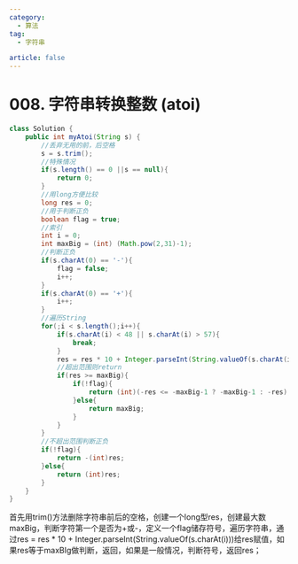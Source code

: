 ```yaml
---
category: 
  - 算法
tag: 
  - 字符串

article: false
---
```


# 008. 字符串转换整数 (atoi)

<Badge text="中等" type="warning" vertical="middle" />


```java
class Solution {
    public int myAtoi(String s) {
        //丢弃无用的前，后空格
        s = s.trim(); 
        //特殊情况
        if(s.length() == 0 ||s == null){ 
            return 0;
        }
        //用long方便比较
        long res = 0; 
        //用于判断正负
        boolean flag = true;
        //索引 
        int i = 0;
        int maxBig = (int) (Math.pow(2,31)-1);
        //判断正负
        if(s.charAt(0) == '-'){
            flag = false;
            i++;
        }
        if(s.charAt(0) == '+'){
            i++;
        }
        //遍历String
        for(;i < s.length();i++){
            if(s.charAt(i) < 48 || s.charAt(i) > 57){
                break;
            }
            res = res * 10 + Integer.parseInt(String.valueOf(s.charAt(i)));
            //超出范围则return
            if(res >= maxBig){
                if(!flag){
                    return (int)(-res <= -maxBig-1 ? -maxBig-1 : -res);
                }else{
                    return maxBig;
                }
            }
        }
        //不超出范围判断正负
        if(!flag){
            return -(int)res;
        }else{
            return (int)res;
        }
    }
}
```

首先用trim()方法删除字符串前后的空格，创建一个long型res，创建最大数maxBig，判断字符第一个是否为+或-，定义一个flag储存符号，遍历字符串，通过res = res * 10 + Integer.parseInt(String.valueOf(s.charAt(i)))给res赋值，如果res等于maxBIg做判断，返回，如果是一般情况，判断符号，返回res；